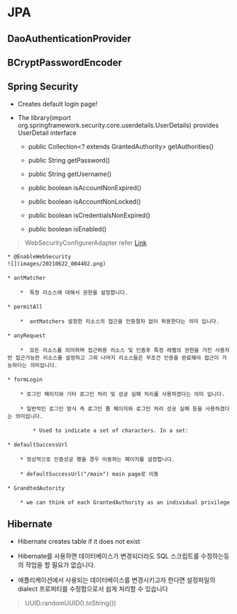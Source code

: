 # JPA

## DaoAuthenticationProvider

## BCryptPasswordEncoder

## Spring Security

* Creates default login page!

* The library(import org.springframework.security.core.userdetails.UserDetails) provides UserDetail interface

  * public Collection<? extends GrantedAuthority> getAuthorities()

  * public String getPassword()

  * public String getUsername()

  * public boolean isAccountNonExpired()

  * public boolean isAccountNonLocked()

  * public boolean isCredentialsNonExpired()

  * public boolean isEnabled()

> WebSecurityConfigurerAdapter refer [Link](https://kimchanjung.github.io/programming/2020/07/02/spring-security-02/)

    * @EnableWebSecurity
    ![](images/20210622_004402.png)

    * antMatcher

        *  특정 리소스에 대해서 권한을 설정합니다.

    * permitAll

        *  antMatchers 설정한 리소스의 접근을 인증절차 없이 허용한다는 의미 입니다.

    * anyRequest

        *  모든 리소스를 의미하며 접근허용 리소스 및 인증후 특정 레벨의 권한을 가진 사용자만 접근가능한 리소스를 설정하고 그외 나머지 리소스들은 무조건 인증을 완료해야 접근이 가능하다는 의미입니다.

    * formLogin

        * 로그인 페이지와 기타 로그인 처리 및 성공 실패 처리를 사용하겠다는 의미 입니다.

        * 일반적인 로그인 방식 즉 로그인 폼 페이지와 로그인 처리 성공 실패 등을 사용하겠다는 의미입니다.

            * Used to indicate a set of characters. In a set:

    * defaultSuccessUrl

        * 정상적으로 인증성공 했을 경우 이동하는 페이지를 설정합니다.

        * defaultSuccessUrl("/main") main page로 이동

    * GrandtedAutority

        * we can think of each GrantedAuthority as an individual privilege

## Hibernate

* Hibernate creates table if it does not exist

* Hibernate를 사용하면 데이터베이스가 변경되더라도 SQL 스크립트를 수정하는등의 작업을 할 필요가 없습니다.

* 애플리케이션에서 사용되는 데이터베이스를 변경시키고자 한다면 설정파일의 dialect 프로퍼티를 수정함으로서 쉽게 처리할 수 있습니다

> UUID.randomUUID().toString())
